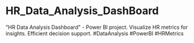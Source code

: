 # HR_Data_Analysis_DashBoard
"HR Data Analysis Dashboard" - Power BI project. Visualize HR metrics for insights. Efficient decision support. #DataAnalysis #PowerBI #HRMetrics
